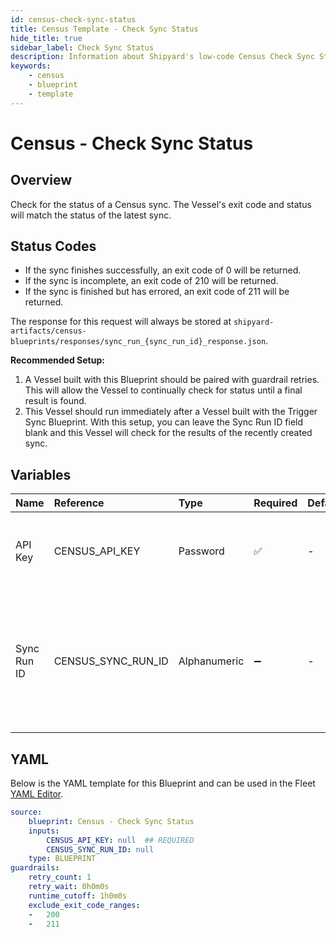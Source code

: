 ```yaml
---
id: census-check-sync-status
title: Census Template - Check Sync Status
hide_title: true
sidebar_label: Check Sync Status
description: Information about Shipyard's low-code Census Check Sync Status blueprint. Check and verify the status of a recently triggered sync on Census. 
keywords:
    - census
    - blueprint
    - template
---
```


# Census - Check Sync Status

## Overview
Check for the status of a Census sync. The Vessel's exit code and status will match the status of the latest sync.

## Status Codes
- If the sync finishes successfully, an exit code of 0 will be returned.
- If the sync is incomplete, an exit code of 210 will be returned.
- If the sync is finished but has errored, an exit code of 211 will be returned.

The response for this request will always be stored at `shipyard-artifacts/census-blueprints/responses/sync_run_{sync_run_id}_response.json`.

**Recommended Setup:**
1. A Vessel built with this Blueprint should be paired with guardrail retries. This will allow the Vessel to continually check for status until a final result is found.
2. This Vessel should run immediately after a Vessel built with the Trigger Sync Blueprint. With this setup, you can leave the Sync Run ID field blank and this Vessel will check for the results of the recently created sync.


## Variables

| Name        | Reference          | Type         | Required           | Default | Options | Description                                                                                                           |
|:------------|:-------------------|:-------------|:-------------------|:--------|:--------|:----------------------------------------------------------------------------------------------------------------------|
| API Key     | CENSUS_API_KEY     | Password     | :white_check_mark: | -       | -       | The API Key associated with your Census account.                                                                      |
| Sync Run ID | CENSUS_SYNC_RUN_ID | Alphanumeric | :heavy_minus_sign: | -       | -       | The ID of the Census sync run you want to check the status of. If connected to "Trigger Sync" blueprint, leave blank. |


## YAML
Below is the YAML template for this Blueprint and can be used in the Fleet [YAML Editor](../../reference/fleets/yaml-editor.md).
```yaml
source:
    blueprint: Census - Check Sync Status
    inputs:
        CENSUS_API_KEY: null  ## REQUIRED
        CENSUS_SYNC_RUN_ID: null
    type: BLUEPRINT
guardrails:
    retry_count: 1
    retry_wait: 0h0m0s
    runtime_cutoff: 1h0m0s
    exclude_exit_code_ranges:
    -   200
    -   211

```
